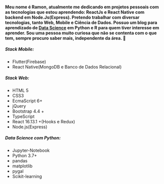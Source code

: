 #### Meu nome é Ramon, atualmente me dedicando em projetos pessoais com as tecnologias que estou aprendendo: ReactJs e React Native com backend em Node.Js(Express). Pretendo trabalhar com diversar tecnologias, tanto Web, Mobile e Ciência de Dados. Possuo um blog para aprendizado de <a href="http://rpdatascience-com-br.umbler.net/">Data Science<a/> em Python e R para quem tiver interesse em aprender. Sou uma pessoa muito curiosa que não se contenta com o que tem, sempre procuro saber mais, independente da área. 👋
  
##### Stack Mobile:
 - Flutter(Firebase)
 - React Native(MongoDB e Banco de Dados Relacional)
 
##### Stack Web:
 - HTML 5
 - CSS3
 - EcmaScript 6+
 - jQuery
 - Bootstrap 4.4 +
 - TypeScript
 - React 16.13.1 +(Hooks e Redux)
 - Node.js(Express)
 
##### Data Science com Python:
 - Jupyter-Notebook
 - Python 3.7+
 - pandas
 - matplotlib
 - pygal
 - Scikit-learning

<!--
**ramonpaolo/ramonpaolo** is a ✨ _special_ ✨ repository because its `README.md` (this file) appears on your GitHub profile.
  
Here are some ideas to get you started:

- 🔭 I’m currently working on ...
- 🌱 I’m currently learning ...
- 👯 I’m looking to collaborate on ...
- 🤔 I’m looking for help with ...
- 💬 Ask me about ...
- 📫 How to reach me: ...
- 😄 Pronouns: ...
- ⚡ Fun fact: ...
-->
